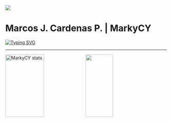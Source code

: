![](https://komarev.com/ghpvc/?username=markycy&color=yellow)
<h1>Marcos J. Cardenas P. | MarkyCY</h1>

[![Typing SVG](https://readme-typing-svg.herokuapp.com/?color=88c0d0&size=35&center=true&vCenter=true&width=1000&lines=Hi,+my+name+is+Marcos+J.;I'm+a+passionate+programmer!;Welcome+to+my+Github)](https://git.io/typing-svg)

<hr>
<div>
  <img width="49%" height="195px" src="https://github-readme-stats.vercel.app/api?username=markycy&show_icons=true&theme=nord&locale=en" alt="MarkyCY stats">
  <img width="41%" height="195px" src="https://github-readme-stats.vercel.app/api/top-langs/?username=markycy&layout=compact&theme=nord">
</div>
<!--
**MarkyCY/MarkyCY** is a ✨ _special_ ✨ repository because its `README.md` (this file) appears on your GitHub profile.

Here are some ideas to get you started:

- 🔭 I’m currently working on ...
- 🌱 I’m currently learning ...
- 👯 I’m looking to collaborate on ...
- 🤔 I’m looking for help with ...
- 💬 Ask me about ...
- 📫 How to reach me: ...
- 😄 Pronouns: ...
- ⚡ Fun fact: ...
-->
